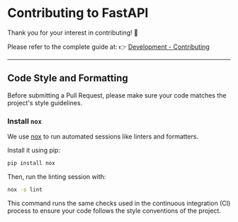 # Contributing to FastAPI

Thank you for your interest in contributing! 🎉

Please refer to the complete guide at:
👉 [Development - Contributing](https://fastapi.tiangolo.com/contributing/)

---

## Code Style and Formatting

Before submitting a Pull Request, please make sure your code matches the project's style guidelines.

### Install `nox`

We use [nox](https://nox.thea.codes/) to run automated sessions like linters and formatters.

Install it using pip:

```bash
pip install nox
```
Then, run the linting session with:

```bash
nox -s lint
```
This command runs the same checks used in the continuous integration (CI) process to ensure your code follows the style conventions of the project.
